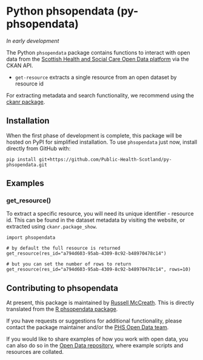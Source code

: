 # Python phsopendata (py-phsopendata)

*In early development*

The Python `phsopendata` package contains functions to interact with open data from the
[Scottish Health and Social Care Open Data
platform](https://www.opendata.nhs.scot/) via the CKAN API.

-   `get-resource` extracts a single resource from an open dataset by
    resource id

For extracting metadata and search functionality, we recommend using the
[ckanr package](https://docs.ropensci.org/ckanr/).


Installation
------------

When the first phase of development is complete, this package will be hosted on PyPI for simplified installation. To use `phsopendata` just now, install directly from GitHub with:

    pip install git+https://github.com/Public-Health-Scotland/py-phsopendata.git


Examples
--------

### get\_resource()

To extract a specific resource, you will need its unique identifier -
resource id. This can be found in the dataset metadata by visiting the
website, or extracted using `ckanr.package_show`.

    import phsopendata

    # by default the full resource is returned
    get_resource(res_id="a794d603-95ab-4309-8c92-b48970478c14")

    # but you can set the number of rows to return
    get_resource(res_id="a794d603-95ab-4309-8c92-b48970478c14", rows=10)


Contributing to phsopendata
---------------------------

At present, this package is maintained by [Russell McCreath](https://github.com/rmccreath). This is directly translated from the [R phsopendata package](https://github.com/Public-Health-Scotland/phsopendata).

If you have requests or suggestions for additional functionality, please
contact the package maintainer and/or the [PHS Open Data
team](phs.opendata@phs.scot).

If you would like to share examples of how you work with open data, you
can also do so in the [Open Data
repository](https://github.com/Public-Health-Scotland/Open-Data), where
example scripts and resources are collated.
